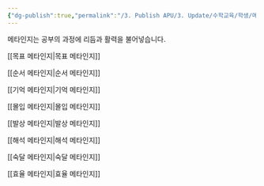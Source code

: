 ```yaml
---
{"dg-publish":true,"permalink":"/3. Publish APU/3. Update/수학교육/학생/메타인지/","noteIcon":"","created":"","updated":""}
---
```


메타인지는 공부의 과정에 리듬과 활력을 불어넣습니다.

[[목표 메타인지\|목표 메타인지]]

[[순서 메타인지\|순서 메타인지]]

[[기억 메타인지\|기억 메타인지]]

[[몰입 메타인지\|몰입 메타인지]]

[[발상 메타인지\|발상 메타인지]]

[[해석 메타인지\|해석 메타인지]]

[[숙달 메타인지\|숙달 메타인지]]

[[효율 메타인지\|효율 메타인지]]